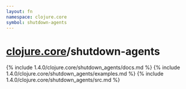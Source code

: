 ```yaml
---
layout: fn
namespace: clojure.core
symbol: shutdown-agents
---
```


# [clojure.core](../)/shutdown-agents

{% include 1.4.0/clojure.core/shutdown_agents/docs.md %}
{% include 1.4.0/clojure.core/shutdown_agents/examples.md %}
{% include 1.4.0/clojure.core/shutdown_agents/src.md %}

